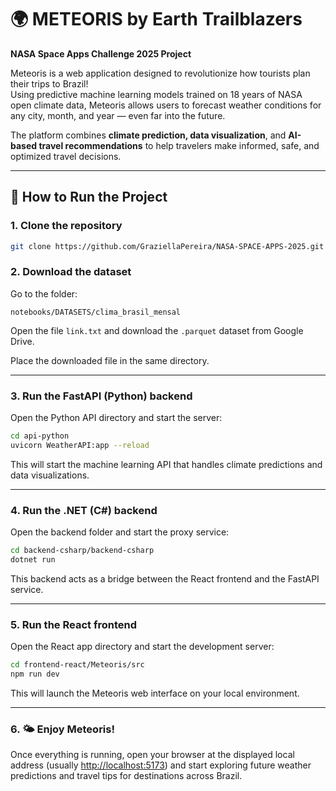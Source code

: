 # 🌍 METEORIS by Earth Trailblazers  

**NASA Space Apps Challenge 2025 Project**  

Meteoris is a web application designed to revolutionize how tourists plan their trips to Brazil!  
Using predictive machine learning models trained on 18 years of NASA open climate data, Meteoris allows users to forecast weather conditions for any city, month, and year — even far into the future.  

The platform combines **climate prediction, data visualization**, and **AI-based travel recommendations** to help travelers make informed, safe, and optimized travel decisions.  

---

## 🚀 How to Run the Project  

### 1. Clone the repository  
```bash
git clone https://github.com/GraziellaPereira/NASA-SPACE-APPS-2025.git
```

### 2. Download the dataset

Go to the folder:  
```
notebooks/DATASETS/clima_brasil_mensal
```

Open the file `link.txt` and download the `.parquet` dataset from Google Drive.

Place the downloaded file in the same directory.

---

### 3. Run the FastAPI (Python) backend

Open the Python API directory and start the server:
```bash
cd api-python
uvicorn WeatherAPI:app --reload
```

This will start the machine learning API that handles climate predictions and data visualizations.

---

### 4. Run the .NET (C#) backend

Open the backend folder and start the proxy service:
```bash
cd backend-csharp/backend-csharp
dotnet run
```

This backend acts as a bridge between the React frontend and the FastAPI service.

---

### 5. Run the React frontend

Open the React app directory and start the development server:
```bash
cd frontend-react/Meteoris/src
npm run dev
```

This will launch the Meteoris web interface on your local environment.

---

### 6. 🌤 Enjoy Meteoris!

Once everything is running, open your browser at the displayed local address (usually [http://localhost:5173](http://localhost:5173)) and start exploring future weather predictions and travel tips for destinations across Brazil.
